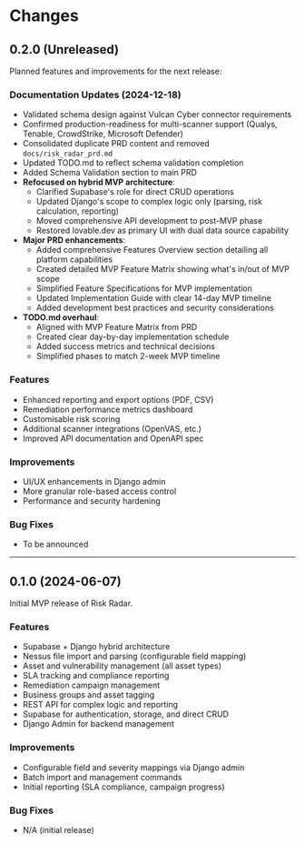 # Changes

## 0.2.0 (Unreleased)

Planned features and improvements for the next release:

### Documentation Updates (2024-12-18)
- Validated schema design against Vulcan Cyber connector requirements
- Confirmed production-readiness for multi-scanner support (Qualys, Tenable, CrowdStrike, Microsoft Defender)
- Consolidated duplicate PRD content and removed `docs/risk_radar_prd.md`
- Updated TODO.md to reflect schema validation completion
- Added Schema Validation section to main PRD
- **Refocused on hybrid MVP architecture**:
  - Clarified Supabase's role for direct CRUD operations
  - Updated Django's scope to complex logic only (parsing, risk calculation, reporting)
  - Moved comprehensive API development to post-MVP phase
  - Restored lovable.dev as primary UI with dual data source capability
- **Major PRD enhancements**:
  - Added comprehensive Features Overview section detailing all platform capabilities
  - Created detailed MVP Feature Matrix showing what's in/out of MVP scope
  - Simplified Feature Specifications for MVP implementation
  - Updated Implementation Guide with clear 14-day MVP timeline
  - Added development best practices and security considerations
- **TODO.md overhaul**:
  - Aligned with MVP Feature Matrix from PRD
  - Created clear day-by-day implementation schedule
  - Added success metrics and technical decisions
  - Simplified phases to match 2-week MVP timeline

### Features
- Enhanced reporting and export options (PDF, CSV)
- Remediation performance metrics dashboard
- Customisable risk scoring
- Additional scanner integrations (OpenVAS, etc.)
- Improved API documentation and OpenAPI spec

### Improvements
- UI/UX enhancements in Django admin
- More granular role-based access control
- Performance and security hardening

### Bug Fixes
- To be announced

---

## 0.1.0 (2024-06-07)

Initial MVP release of Risk Radar.

### Features
- Supabase + Django hybrid architecture
- Nessus file import and parsing (configurable field mapping)
- Asset and vulnerability management (all asset types)
- SLA tracking and compliance reporting
- Remediation campaign management
- Business groups and asset tagging
- REST API for complex logic and reporting
- Supabase for authentication, storage, and direct CRUD
- Django Admin for backend management

### Improvements
- Configurable field and severity mappings via Django admin
- Batch import and management commands
- Initial reporting (SLA compliance, campaign progress)

### Bug Fixes
- N/A (initial release) 